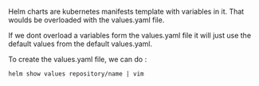 Helm charts are kubernetes manifests template with variables in it. That woulds be overloaded with the values.yaml file.

If we dont overload a variables form the values.yaml file it will just use the default values from the default values.yaml.

To create the values.yaml file, we can do : 
```
helm show values repository/name | vim
```